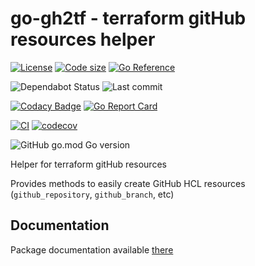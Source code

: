 # go-gh2tf - terraform gitHub resources helper

[![License](https://img.shields.io/github/license/yoanm/go-gh2tf.svg)](https://github.com/yoanm/go-gh2tf)
[![Code size](https://img.shields.io/github/languages/code-size/yoanm/go-gh2tf.svg)](https://github.com/yoanm/go-gh2tf)
[![Go Reference](https://pkg.go.dev/badge/github.com/yoanm/go-gh2tf.svg)](https://pkg.go.dev/github.com/yoanm/go-gh2tf)

![Dependabot Status](https://flat.badgen.net/github/dependabot/yoanm/go-gh2tf)
![Last commit](https://badgen.net/github/last-commit/yoanm/go-gh2tf)

[![Codacy Badge](https://app.codacy.com/project/badge/Grade/e1ceed2c5fa24691b3735a7c4b7a73a0)](https://www.codacy.com/gh/yoanm/go-gh2tf/dashboard?utm_source=github.com&amp;utm_medium=referral&amp;utm_content=yoanm/go-gh2tf&amp;utm_campaign=Badge_Grade)
[![Go Report Card](https://goreportcard.com/badge/github.com/yoanm/go-gh2tf)](https://goreportcard.com/report/github.com/yoanm/go-gh2tf)

[![CI](https://github.com/yoanm/go-gh2tf/actions/workflows/CI.yml/badge.svg?branch=master)](https://github.com/yoanm/go-gh2tf/actions/workflows/CI.yml)
[![codecov](https://codecov.io/gh/yoanm/go-gh2tf/branch/master/graph/badge.svg?token=NHdwEBUFK5)](https://codecov.io/gh/yoanm/go-gh2tf)

![GitHub go.mod Go version](https://img.shields.io/github/go-mod/go-version/yoanm/go-gh2tf)

Helper for terraform gitHub resources

Provides methods to easily create GitHub HCL resources (`github_repository`, `github_branch`, etc) 

## Documentation

Package documentation available [there](./DOC.md)
